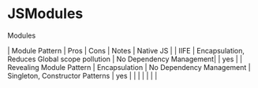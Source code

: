 # JSModules
Modules

| Module Pattern   | Pros  | Cons  | Notes  |  Native JS |
| IIFE | Encapsulation, Reduces Global scope pollution  | No Dependency  Management|   | yes  |
| Revealing Module Pattern | Encapsulation  | No Dependency  Management  | Singleton, Constructor Patterns  |  yes |
|   |   |   |   |   |
